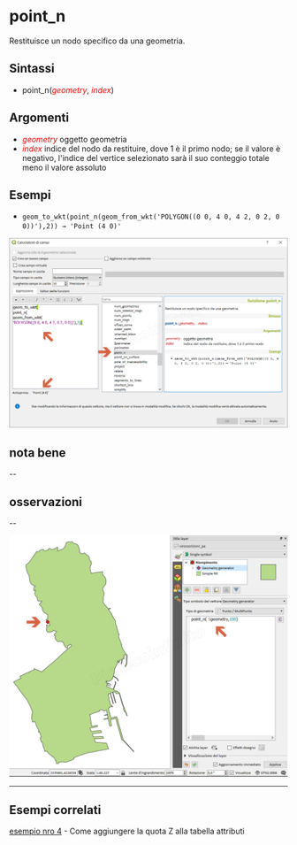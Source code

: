# point_n

Restituisce un nodo specifico da una geometria.

## Sintassi

- point_n(_<span style="color:red;">geometry</span>_, _<span style="color:red;">index</span>_)

## Argomenti

* _<span style="color:red;">geometry</span>_ oggetto geometria
* _<span style="color:red;">index</span>_ indice del nodo da restituire, dove 1 è il primo nodo; se il valore è negativo, l'indice del vertice selezionato sarà il suo conteggio totale meno il valore assoluto

## Esempi

* `geom_to_wkt(point_n(geom_from_wkt('POLYGON((0 0, 4 0, 4 2, 0 2, 0 0))'),2)) → 'Point (4 0)'`


![](../../img/geometria/point_n/point_n1.png)

## nota bene

--

## osservazioni

--

![](../../img/geometria/point_n/point_n2.png)

---

## Esempi correlati

[esempio nro 4](/esempi/add_col_z.md) - Come aggiungere la quota Z alla tabella attributi
